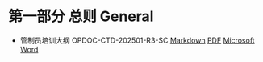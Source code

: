 # 第一部分 总则 General

- 管制员培训大纲 OPDOC-CTD-202501-R3-SC [Markdown](/OPDOC-CTD-202501-R3-SC.md) [PDF](#) [Microsoft Word](#)

